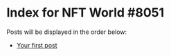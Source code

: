 # Index for NFT World #8051
Posts will be displayed in the order below:

- [Your first post](./001-first.md)

